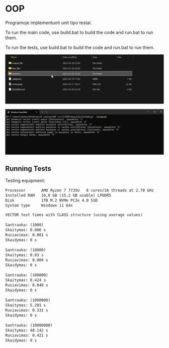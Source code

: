 
# OOP

Programoje implementuoti unit tipo testai.

To run the main code, use build.bat to build the code and run.bat to run them.

To run the tests, use build.bat to build the code and run.bat to run them.

![Instructions](https://github.com/Matt-Vasia/OOP/blob/v1.0/instructions.gif?raw=true)

![Menu example](https://github.com/Matt-Vasia/OOP/blob/v1.0/menu.png?raw=true)

## Running Tests

Testing equipment:
```
Processor	    AMD Ryzen 7 7735U   8 cores/16 threads at 2.70 GHz
Installed RAM	16,0 GB (15,2 GB usable) LPDDR5
Disk            1TB M.2 NVMe PCIe 4.0 SSD
System type	    Windows 11 64x
```

```
VECTOR test times with CLASS structure (using average values)

Santrauka: (1000)
Skaitymas: 0.006 s
Rusiavimas: 0.001 s
Skaidymas: 0 s

Santrauka: (10000)
Skaitymas: 0.03 s
Rusiavimas: 0.004 s
Skaidymas: 0 s

Santrauka: (100000)
Skaitymas: 0.424 s
Rusiavimas: 0.048 s
Skaidymas: 0 s

Santrauka: (1000000)
Skaitymas: 5.201 s
Rusiavimas: 0.331 s
Skaidymas: 0 s

Santrauka: (10000000)
Skaitymas: 48.142 s
Rusiavimas: 0.421 s
Skaidymas: 0 s
```
